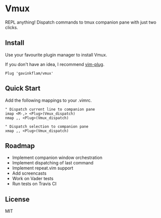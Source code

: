 # Vmux

REPL anything! Dispatch commands to tmux companion pane with just two clicks.

## Install

Use your favourite plugin manager to install Vmux.

If you don't have an idea, I recommend [vim-plug](https://github.com/junegunn/vim-plug).

```vim
Plug 'gavinkflam/vmux'
```

## Quick Start

Add the following mappings to your .vimrc.

```vim
" Dispatch current line to companion pane
imap <M-,> <Plug>(Vmux_dispatch)
nmap ,, <Plug>(Vmux_dispatch)

" Dispatch selection to companion pane
xmap ,, <Plug>(Vmux_dispatch)
```

## Roadmap

- Implement companion window orchestration
- Implement dispatching of last command
- Implement repeat.vim support
- Add screencasts
- Work on Vader tests
- Run tests on Travis CI

## License

MIT
